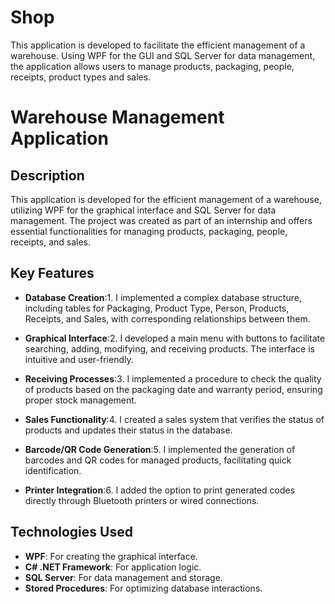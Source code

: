 # Shop
This application is developed to facilitate the efficient management of a warehouse. Using WPF for the GUI and SQL Server for data management, the application allows users to manage products, packaging, people, receipts, product types and sales.


# Warehouse Management Application

## Description
This application is developed for the efficient management of a warehouse, utilizing WPF for the graphical interface and SQL Server for data management. The project was created as part of an internship and offers essential functionalities for managing products, packaging, people, receipts, and sales.

## Key Features
- **Database Creation**:1. I implemented a complex database structure, including tables for Packaging, Product Type, Person, Products, Receipts, and Sales, with corresponding relationships between them.
  
- **Graphical Interface**:2. I developed a main menu with buttons to facilitate searching, adding, modifying, and receiving products. The interface is intuitive and user-friendly.

- **Receiving Processes**:3. I implemented a procedure to check the quality of products based on the packaging date and warranty period, ensuring proper stock management.

- **Sales Functionality**:4. I created a sales system that verifies the status of products and updates their status in the database.

- **Barcode/QR Code Generation**:5. I implemented the generation of barcodes and QR codes for managed products, facilitating quick identification.

- **Printer Integration**:6. I added the option to print generated codes directly through Bluetooth printers or wired connections.

## Technologies Used
- **WPF**: For creating the graphical interface.
- **C# .NET Framework**: For application logic.
- **SQL Server**: For data management and storage.
- **Stored Procedures**: For optimizing database interactions.

